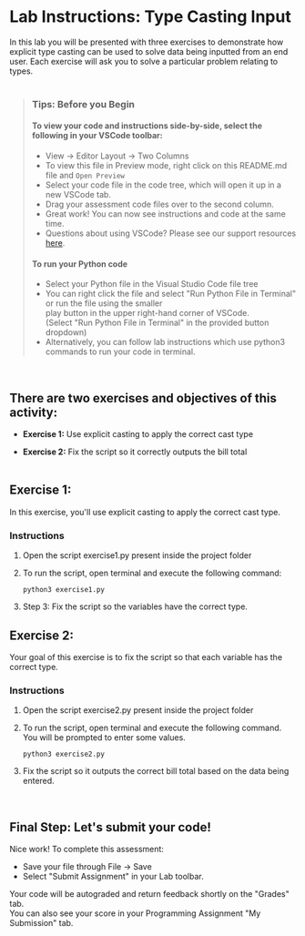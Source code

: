 # Lab Instructions: Type Casting Input

In this lab you will be presented with three exercises to demonstrate how explicit type casting can be used to solve data being inputted from an end user. Each exercise will ask you to solve a particular problem relating to types.
 <br><br>

> ### **Tips: Before you Begin**
> #### **To view your code and instructions side-by-side**, select the following in your VSCode toolbar:
> - View -> Editor Layout -> Two Columns
> - To view this file in Preview mode, right click on this README.md file and `Open Preview`
> - Select your code file in the code tree, which will open it up in a new VSCode tab.
> - Drag your assessment code files over to the second column. 
> - Great work! You can now see instructions and code at the same time. 
> - Questions about using VSCode? Please see our support resources [here](https://www.coursera.org/learn/programming-in-python/supplement/2IEyt/visual-studio-code-on-coursera).
> #### **To run your Python code**
> - Select your Python file in the Visual Studio Code file tree 
> - You can right click the file and select "Run Python File in Terminal" 
>   or run the file using the smaller   
    play button in the upper right-hand corner 
>   of VSCode.  
    (Select "Run Python File in Terminal" in the provided button dropdown)
> - Alternatively, you can follow lab instructions which use python3 commands to run your code in terminal.
> 

<br>

## There are two exercises and objectives of this activity: 
- **Exercise 1:** Use explicit casting to apply the correct cast type

- **Exercise 2:** Fix the script so it correctly outputs the bill total <br><br>

## Exercise 1:
In this exercise, you'll use explicit casting to apply the correct cast type.

### Instructions

1. Open the script exercise1.py present inside the project folder


2. To run the script, open terminal and execute the following command:
    ```
    python3 exercise1.py
    ```
3. Step 3: Fix the script so the variables have the correct type.


## Exercise 2:

Your goal of this exercise is to fix the script so that each variable has the correct type.

### Instructions

1. Open the script exercise2.py present inside the project folder

2. To run the script, open terminal and execute the following command.  You will be prompted to enter some values.


    ```
    python3 exercise2.py 
    ```

3. Fix the script so it outputs the correct bill total based on the data being entered.

<br>


## Final Step: Let's submit your code!
Nice work! To complete this assessment:
- Save your file through File -> Save 
- Select "Submit Assignment" in your Lab toolbar. 

Your code will be autograded and return feedback shortly on the "Grades" tab.  
You can also see your score in your Programming Assignment "My Submission" tab.
<br> <br> 
